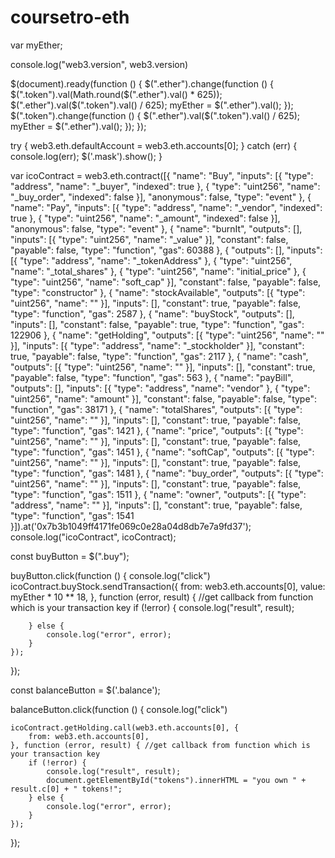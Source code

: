 # coursetro-eth

var myEther;

console.log("web3.version", web3.version)

$(document).ready(function () {
    $(".ether").change(function () {
        $(".token").val(Math.round($(".ether").val() * 625));
        $(".ether").val($(".token").val() / 625);
        myEther = $(".ether").val();
    });
    $(".token").change(function () {
        $(".ether").val($(".token").val() / 625);
        myEther = $(".ether").val();
    });
});

try {
    web3.eth.defaultAccount = web3.eth.accounts[0];
} catch (err) {
    console.log(err);
    $('.mask').show();
}

var icoContract = web3.eth.contract([{
    "name": "Buy",
    "inputs": [{
        "type": "address",
        "name": "_buyer",
        "indexed": true
    }, {
        "type": "uint256",
        "name": "_buy_order",
        "indexed": false
    }],
    "anonymous": false,
    "type": "event"
}, {
    "name": "Pay",
    "inputs": [{
        "type": "address",
        "name": "_vendor",
        "indexed": true
    }, {
        "type": "uint256",
        "name": "_amount",
        "indexed": false
    }],
    "anonymous": false,
    "type": "event"
}, {
    "name": "burnIt",
    "outputs": [],
    "inputs": [{
        "type": "uint256",
        "name": "_value"
    }],
    "constant": false,
    "payable": false,
    "type": "function",
    "gas": 60388
}, {
    "outputs": [],
    "inputs": [{
        "type": "address",
        "name": "_tokenAddress"
    }, {
        "type": "uint256",
        "name": "_total_shares"
    }, {
        "type": "uint256",
        "name": "initial_price"
    }, {
        "type": "uint256",
        "name": "soft_cap"
    }],
    "constant": false,
    "payable": false,
    "type": "constructor"
}, {
    "name": "stockAvailable",
    "outputs": [{
        "type": "uint256",
        "name": ""
    }],
    "inputs": [],
    "constant": true,
    "payable": false,
    "type": "function",
    "gas": 2587
}, {
    "name": "buyStock",
    "outputs": [],
    "inputs": [],
    "constant": false,
    "payable": true,
    "type": "function",
    "gas": 122906
}, {
    "name": "getHolding",
    "outputs": [{
        "type": "uint256",
        "name": ""
    }],
    "inputs": [{
        "type": "address",
        "name": "_stockholder"
    }],
    "constant": true,
    "payable": false,
    "type": "function",
    "gas": 2117
}, {
    "name": "cash",
    "outputs": [{
        "type": "uint256",
        "name": ""
    }],
    "inputs": [],
    "constant": true,
    "payable": false,
    "type": "function",
    "gas": 563
}, {
    "name": "payBill",
    "outputs": [],
    "inputs": [{
        "type": "address",
        "name": "vendor"
    }, {
        "type": "uint256",
        "name": "amount"
    }],
    "constant": false,
    "payable": false,
    "type": "function",
    "gas": 38171
}, {
    "name": "totalShares",
    "outputs": [{
        "type": "uint256",
        "name": ""
    }],
    "inputs": [],
    "constant": true,
    "payable": false,
    "type": "function",
    "gas": 1421
}, {
    "name": "price",
    "outputs": [{
        "type": "uint256",
        "name": ""
    }],
    "inputs": [],
    "constant": true,
    "payable": false,
    "type": "function",
    "gas": 1451
}, {
    "name": "softCap",
    "outputs": [{
        "type": "uint256",
        "name": ""
    }],
    "inputs": [],
    "constant": true,
    "payable": false,
    "type": "function",
    "gas": 1481
}, {
    "name": "buy_order",
    "outputs": [{
        "type": "uint256",
        "name": ""
    }],
    "inputs": [],
    "constant": true,
    "payable": false,
    "type": "function",
    "gas": 1511
}, {
    "name": "owner",
    "outputs": [{
        "type": "address",
        "name": ""
    }],
    "inputs": [],
    "constant": true,
    "payable": false,
    "type": "function",
    "gas": 1541
}]).at('0x7b3b1049ff4171fe069c0e28a04d8db7e7a9fd37');
console.log("icoContract", icoContract);

const buyButton = $(".buy");

buyButton.click(function () {
    console.log("click")
    icoContract.buyStock.sendTransaction({
        from: web3.eth.accounts[0],
        value: myEther * 10 ** 18,
    }, function (error, result) { //get callback from function which is your transaction key
        if (!error) {
            console.log("result", result);

        } else {
            console.log("error", error);
        }
    });

});

const balanceButton = $('.balance');

balanceButton.click(function () {
    console.log("click")

    icoContract.getHolding.call(web3.eth.accounts[0], {
        from: web3.eth.accounts[0],
    }, function (error, result) { //get callback from function which is your transaction key
        if (!error) {
            console.log("result", result);
            document.getElementById("tokens").innerHTML = "you own " + result.c[0] + " tokens!";
        } else {
            console.log("error", error);
        }
    });

});